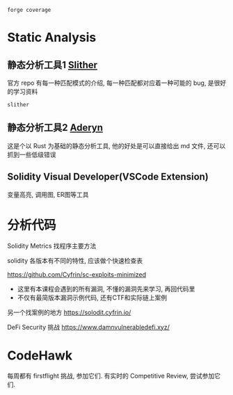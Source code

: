 
`forge coverage`

# Static Analysis

## 静态分析工具1 [Slither](https://github.com/crytic/slither)

官方 repo 有每一种匹配模式的介绍, 每一种匹配都对应着一种可能的 bug, 是很好的学习资料

`slither`

## 静态分析工具2 [Aderyn](https://github.com/Cyfrin/aderyn)

这是个以 Rust 为基础的静态分析工具, 他的好处是可以直接给出 md 文件, 还可以抓到一些低级错误

## Solidity Visual Developer(VSCode Extension)

变量高亮, 调用图, ER图等工具

# 分析代码

Solidity Metrics 找程序主要方法

solidity 各版本有不同的特性, 应该做个快速检查表

https://github.com/Cyfrin/sc-exploits-minimized 
- 这里有本课程会遇到的所有漏洞, 不懂的漏洞先来学习, 再回代码里
- 不仅有最简版本漏洞示例代码, 还有CTF和实际链上案例

另一个找案例的地方 https://solodit.cyfrin.io/

DeFi Security 挑战 https://www.damnvulnerabledefi.xyz/

# CodeHawk

每周都有 firstflight 挑战, 参加它们.
有实时的 Competitive Review, 尝试参加它们.



